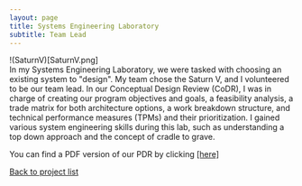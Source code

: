 ```yaml
---
layout: page
title: Systems Engineering Laboratory
subtitle: Team Lead
---
```

!(SaturnV)[SaturnV.png]  
In my Systems Engineering Laboratory, we were tasked with choosing an existing system to "design". My team chose the Saturn V, and I volunteered to be our team lead. In our Conceptual Design Review (CoDR), I was in charge of creating our program objectives and goals, a feasibility analysis, a trade matrix for both architecture options, a work breakdown structure, and technical performance measures (TPMs) and their prioritization. I gained various system engineering skills during this lab, such as understanding a top down approach and the concept of cradle to grave.  

You can find a PDF version of our PDR by clicking [[here]](SystemsPDR.pdf)

[Back to project list](https://isstaylor.github.io/Projects/)

